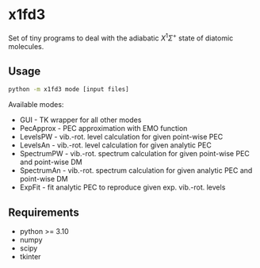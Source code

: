 # x1fd3

Set of tiny programs to deal with the adiabatic $X^1\Sigma^+$ state of diatomic molecules.

## Usage
```bash
python -m x1fd3 mode [input files]
```
Available modes:
* GUI - TK wrapper for all other modes 
* PecApprox - PEC approximation with EMO function 
* LevelsPW - vib.-rot. level calculation for given point-wise PEC
* LevelsAn - vib.-rot. level calculation for given analytic PEC
* SpectrumPW - vib.-rot. spectrum calculation for given point-wise PEC and point-wise DM
* SpectrumAn - vib.-rot. spectrum calculation for given analytic PEC and point-wise DM
* ExpFit - fit analytic PEC to reproduce given exp. vib.-rot. levels

## Requirements
* python >= 3.10
* numpy
* scipy
* tkinter